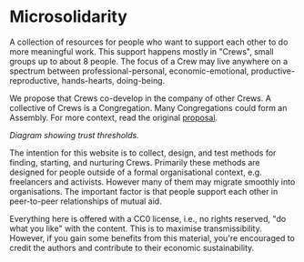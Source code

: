 # Microsolidarity

A collection of resources for people who want to support each other to do more meaningful work. This support happens mostly in "Crews", small groups up to about 8 people. The focus of a Crew may live anywhere on a spectrum between professional-personal, economic-emotional, productive-reproductive, hands-hearts, doing-being.

We propose that Crews co-develop in the company of other Crews. A collective of Crews is a Congregation. Many Congregations could form an Assembly. For more context, read the original [proposal](proposal.md).

_Diagram showing trust thresholds._

The intention for this website is to collect, design, and test methods for finding, starting, and nurturing Crews. Primarily these methods are designed for people outside of a formal organisational context, e.g. freelancers and activists. However many of them may migrate smoothly into organisations. The important factor is that people support each other in peer-to-peer relationships of mutual aid.

Everything here is offered with a CC0 license, i.e., no rights reserved, "do what you like" with the content. This is to maximise transmissibility. However, if you gain some benefits from this material, you're encouraged to credit the authors and contribute to their economic sustainability.


